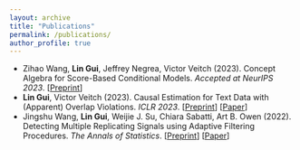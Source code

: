 ```yaml
---
layout: archive
title: "Publications"
permalink: /publications/
author_profile: true
---
```


<!-- ### Publications -->

- Zihao Wang, **Lin Gui**, Jeffrey Negrea, Victor Veitch (2023). Concept Algebra for Score-Based Conditional Models. *Accepted at NeurIPS 2023*. [[Preprint](https://arxiv.org/abs/2302.03693)]
- **Lin Gui**, Victor Veitch (2023). Causal Estimation for Text Data with (Apparent) Overlap Violations. *ICLR 2023*. [[Preprint](https://arxiv.org/abs/2210.00079)] [[Paper](https://openreview.net/pdf?id=Ha2MnQM9Ph)]
- Jingshu Wang, **Lin Gui**, Weijie J. Su, Chiara Sabatti, Art B. Owen (2022). Detecting Multiple Replicating Signals using Adaptive Filtering Procedures. *The Annals of Statistics*. [[Preprint](https://arxiv.org/abs/1610.03330)] [[Paper](https://projecteuclid.org/journals/annals-of-statistics/volume-50/issue-4/Detecting-multiple-replicating-signals-using-adaptive-filtering-procedures/10.1214/21-AOS2139.short)]

